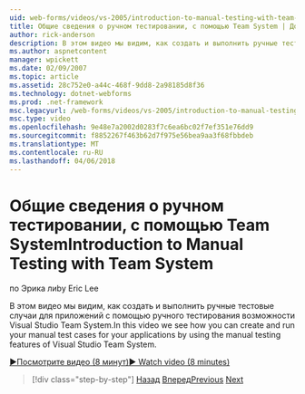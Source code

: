 ```yaml
---
uid: web-forms/videos/vs-2005/introduction-to-manual-testing-with-team-system
title: Общие сведения о ручном тестировании, с помощью Team System | Документы Microsoft
author: rick-anderson
description: В этом видео мы видим, как создать и выполнить ручные тестовые случаи для приложений с помощью ручного тестирования возможности Visual Studio Team применит...
ms.author: aspnetcontent
manager: wpickett
ms.date: 02/09/2007
ms.topic: article
ms.assetid: 28c752e0-a44c-468f-9dd8-2a98185d8f36
ms.technology: dotnet-webforms
ms.prod: .net-framework
msc.legacyurl: /web-forms/videos/vs-2005/introduction-to-manual-testing-with-team-system
msc.type: video
ms.openlocfilehash: 9e48e7a2002d0283f7c6ea6bc02f7ef351e76dd9
ms.sourcegitcommit: f8852267f463b62d7f975e56bea9aa3f68fbbdeb
ms.translationtype: MT
ms.contentlocale: ru-RU
ms.lasthandoff: 04/06/2018
---
```

<a name="introduction-to-manual-testing-with-team-system"></a><span data-ttu-id="04171-103">Общие сведения о ручном тестировании, с помощью Team System</span><span class="sxs-lookup"><span data-stu-id="04171-103">Introduction to Manual Testing with Team System</span></span>
====================
<span data-ttu-id="04171-104">по Эрика ли</span><span class="sxs-lookup"><span data-stu-id="04171-104">by Eric Lee</span></span>

<span data-ttu-id="04171-105">В этом видео мы видим, как создать и выполнить ручные тестовые случаи для приложений с помощью ручного тестирования возможности Visual Studio Team System.</span><span class="sxs-lookup"><span data-stu-id="04171-105">In this video we see how you can create and run your manual test cases for your applications by using the manual testing features of Visual Studio Team System.</span></span>

[<span data-ttu-id="04171-106">&#9654;Посмотрите видео (8 минут)</span><span class="sxs-lookup"><span data-stu-id="04171-106">&#9654; Watch video (8 minutes)</span></span>](https://channel9.msdn.com/Blogs/ASP-NET-Site-Videos/introduction-to-manual-testing-with-team-system)

> [!div class="step-by-step"]
> <span data-ttu-id="04171-107">[Назад](introduction-to-load-testing-web-applications-with-team-system.md)
> [Вперед](introduction-to-managing-and-running-tests-with-team-system.md)</span><span class="sxs-lookup"><span data-stu-id="04171-107">[Previous](introduction-to-load-testing-web-applications-with-team-system.md)
[Next](introduction-to-managing-and-running-tests-with-team-system.md)</span></span>
